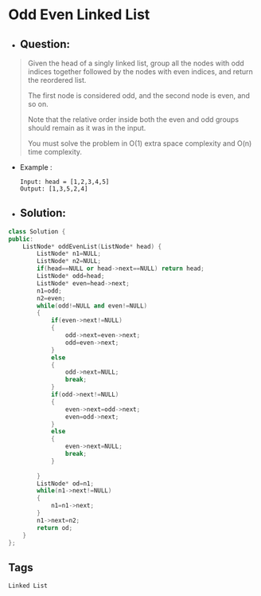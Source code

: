 # Odd Even Linked List
- ## Question:
>Given the head of a singly linked list, group all the nodes with odd indices together followed by the nodes with even indices, and return the reordered list.
>
>The first node is considered odd, and the second node is even, and so on.
>
>Note that the relative order inside both the even and odd groups should remain as it was in the input.
>
>You must solve the problem in O(1) extra space complexity and O(n) time complexity.

- Example :

      Input: head = [1,2,3,4,5]
      Output: [1,3,5,2,4]

- ## Solution:
```cpp
class Solution {
public:
    ListNode* oddEvenList(ListNode* head) {
        ListNode* n1=NULL;
        ListNode* n2=NULL;
        if(head==NULL or head->next==NULL) return head;
        ListNode* odd=head;
        ListNode* even=head->next;
        n1=odd;
        n2=even;
        while(odd!=NULL and even!=NULL)
        {
            if(even->next!=NULL)
            {
                odd->next=even->next;
                odd=even->next;
            }
            else 
            {
                odd->next=NULL;
                break;
            }
            if(odd->next!=NULL)
            {
                even->next=odd->next;
                even=odd->next;
            }
            else
            {
                even->next=NULL;
                break;
            }
               
        }
        ListNode* od=n1;
        while(n1->next!=NULL)
        {
            n1=n1->next;
        }
        n1->next=n2;
        return od;
    }
};
```
## Tags
`Linked List`
